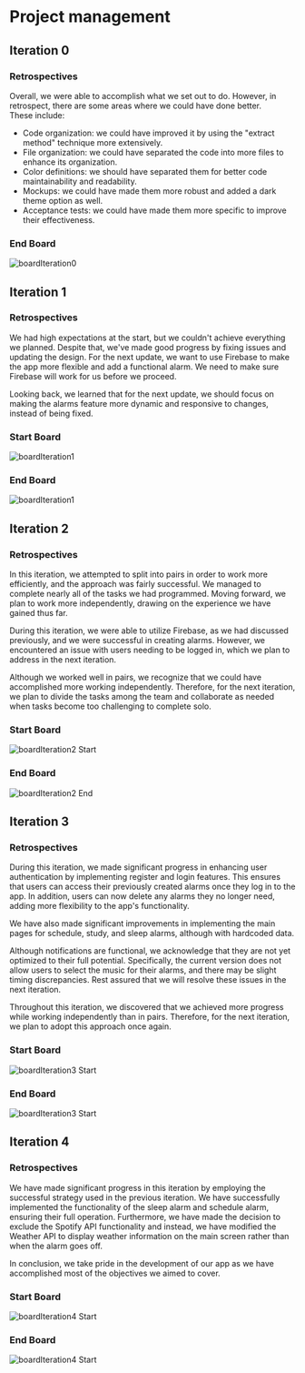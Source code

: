 # Project management

## Iteration 0

### Retrospectives  
Overall, we were able to accomplish what we set out to do. However, in retrospect, there are some areas where we could have done better.  
These include:

- Code organization: we could have improved it by using the "extract method" technique more extensively.  
- File organization: we could have separated the code into more files to enhance its organization.  
- Color definitions: we should have separated them for better code maintainability and readability.  
- Mockups: we could have made them more robust and added a dark theme option as well.  
- Acceptance tests: we could have made them more specific to improve their effectiveness.  


### End Board

<img src="../images/v0-start.png" alt="boardIteration0">

## Iteration 1

### Retrospectives  

We had high expectations at the start, but we couldn't achieve everything we planned.
Despite that, we've made good progress by fixing issues and updating the design.
For the next update, we want to use Firebase to make the app more flexible and add a functional alarm.
We need to make sure Firebase will work for us before we proceed.

Looking back, we learned that for the next update, we should focus on making the alarms feature more dynamic and responsive to changes, instead of being fixed.

### Start Board

<img src="../images/v1-start.PNG" alt="boardIteration1">

### End Board

<img src="../images/v1-end.PNG" alt="boardIteration1">

## Iteration 2

### Retrospectives

In this iteration, we attempted to split into pairs in order to work more efficiently,
and the approach was fairly successful. We managed to complete nearly all of the tasks
we had programmed. Moving forward, we plan to work more independently, drawing on the experience we have gained thus far.

During this iteration, we were able to utilize Firebase, as we had discussed previously,
and we were successful in creating alarms. However, we encountered an issue with users needing
to be logged in, which we plan to address in the next iteration.

Although we worked well in pairs, we recognize that we could have accomplished
more working independently. Therefore, for the next iteration, we plan to divide the tasks among
the team and collaborate as needed when tasks become too challenging to complete solo.

### Start Board

<img src="../images/v2-start.png" alt="boardIteration2 Start">

### End Board

<img src="../images/iterationEndBacklog2.png" alt="boardIteration2 End">


## Iteration 3

### Retrospectives

During this iteration, we made significant progress in enhancing user authentication by implementing register and login features. 
This ensures that users can access their previously created alarms once they log in to the app. 
In addition, users can now delete any alarms they no longer need, adding more flexibility to the app's functionality.

We have also made significant improvements in implementing the main pages for schedule, study, and sleep alarms, although with hardcoded data.

Although notifications are functional, we acknowledge that they are not yet optimized to their full potential. 
Specifically, the current version does not allow users to select the music for their alarms, and there may be slight timing discrepancies. 
Rest assured that we will resolve these issues in the next iteration.

Throughout this iteration, we discovered that we achieved more progress while working independently than in pairs. 
Therefore, for the next iteration, we plan to adopt this approach once again.

### Start Board

<img src="../images/v3-start.PNG" alt="boardIteration3 Start">

### End Board

<img src="../images/v3end.png" alt="boardIteration3 Start">

## Iteration 4

### Retrospectives

We have made significant progress in this iteration by employing the successful strategy used in the previous iteration. We have successfully implemented the functionality of the sleep alarm and schedule alarm, ensuring their full operation. Furthermore, we have made the decision to exclude the Spotify API functionality and instead, we have modified the Weather API to display weather information on the main screen rather than when the alarm goes off.

In conclusion, we take pride in the development of our app as we have accomplished most of the objectives we aimed to cover.

### Start Board

<img src="../images/v4-start.PNG" alt="boardIteration4 Start">

### End Board

<img src="../images/v4-end.png" alt="boardIteration4 Start">



